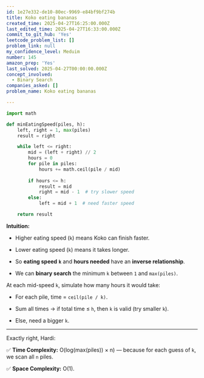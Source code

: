 ```yaml
---
id: 1e27e332-de10-80ec-9969-e84bf9bf274b
title: Koko eating bananas
created_time: 2025-04-27T16:25:00.000Z
last_edited_time: 2025-04-27T16:33:00.000Z
commit_to_git_hub: 'Yes'
leetcode_problem_list: []
problem_link: null
my_confidence_level: Meduim
number: 145
amazon_prep: 'Yes'
last_solved: 2025-04-27T00:00:00.000Z
concept_involved:
  - Binary Search
companies_asked: []
problem_name: Koko eating bananas

---
```


```python
import math

def minEatingSpeed(piles, h):
    left, right = 1, max(piles)
    result = right

    while left <= right:
        mid = (left + right) // 2
        hours = 0
        for pile in piles:
            hours += math.ceil(pile / mid)
        
        if hours <= h:
            result = mid
            right = mid - 1  # try slower speed
        else:
            left = mid + 1  # need faster speed

    return result

```

**Intuition:**

*   Higher eating speed (`k`) means Koko can finish faster.

*   Lower eating speed (`k`) means it takes longer.

*   So **eating speed** **`k`** and **hours needed** have an **inverse relationship**.

*   We can **binary search** the minimum `k` between `1` and `max(piles)`.

At each mid-speed `k`, simulate how many hours it would take:

*   For each pile, time = `ceil(pile / k)`.

*   Sum all times → if total time ≤ `h`, then `k` is valid (try smaller `k`).

*   Else, need a bigger `k`.

***

Exactly right, Hardi:

✅ **Time Complexity:** O(log(max(piles)) × n) — because for each guess of `k`, we scan all `n` piles.

✅ **Space Complexity:** O(1).
